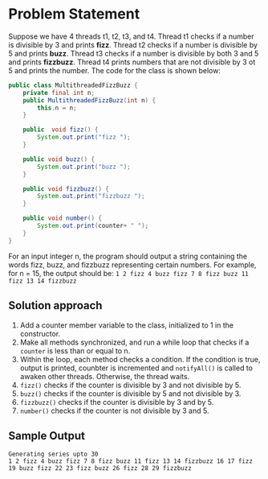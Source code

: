 # Problem Statement
Suppose we have 4 threads t1, t2, t3, and t4. Thread t1 checks if a number is divisible by 3 and prints **fizz**. 
Thread t2 checks if a number is divisible by 5 and prints **buzz**. Thread t3 checks if a number is divisible by both 3
and 5 and prints **fizzbuzz**. Thread t4 prints numbers that are not divisible by 3 ot 5 and prints the number. The code
for the class is shown below:
```java
public class MultithreadedFizzBuzz {
    private final int n;
    public MultithreadedFizzBuzz(int n) {
        this.n = n;
    }

    public  void fizz() {
        System.out.print("fizz ");
    }

    public void buzz() {
        System.out.print("buzz ");
    }

    public void fizzbuzz() {
        System.out.print("fizzbuzz ");
    }

    public void number() {
        System.out.print(counter+ " ");
    }
}
```
For an input integer n, the program should output a string containing the words fizz, buzz, and fizzbuzz representing 
certain numbers. For example, for n = 15, the output should be: 
`1 2 fizz 4 buzz fizz 7 8 fizz buzz 11 fizz 13 14 fizzbuzz`

## Solution approach
1. Add a counter member variable to the class, initialized to 1 in the constructor.
2. Make all methods synchronized, and run a while loop that checks if a `counter` is less than or equal to n.
3. Within the loop, each method checks a condition. If the condition is true, output is printed, counbter is incremented
and `notifyAll()` is called to awaken other threads. Otherwise, the thread waits.
3. `fizz()` checks if the counter is divisible by 3 and not divisible by 5.
4. `buzz()` checks if the counter is divisible by 5 and not divisible by 3.
5. `fizzbuzz()` checks if the counter is divisible by 3 and by 5.
6. `number()` checks if the counter is not divisible by 3 and 5.

## Sample Output
```
Generating series upto 30
1 2 fizz 4 buzz fizz 7 8 fizz buzz 11 fizz 13 14 fizzbuzz 16 17 fizz 19 buzz fizz 22 23 fizz buzz 26 fizz 28 29 fizzbuzz 
```